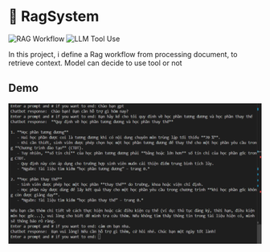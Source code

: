 # 🔎 RagSystem

<p align="left">
  <img src="https://img.shields.io/badge/RAG-Workflow-blueviolet?style=for-the-badge" alt="RAG Workflow">
  <img src="https://img.shields.io/badge/LLM-Tool%20Use-008080?style=for-the-badge" alt="LLM Tool Use">
</p>

In this project, i define a Rag workflow from processing document, to retrieve context. Model can decide to use tool or not

## Demo

![Conversation Demo](DemoImg/conversation.png)